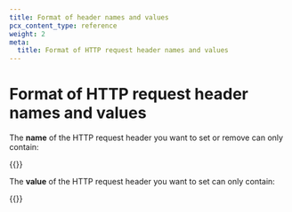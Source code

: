 ```yaml
---
title: Format of header names and values
pcx_content_type: reference
weight: 2
meta:
  title: Format of HTTP request header names and values
---
```


# Format of HTTP request header names and values

The **name** of the HTTP request header you want to set or remove can only contain:

{{<render file="transform/_header-valid-names.md">}}

The **value** of the HTTP request header you want to set can only contain:

{{<render file="transform/_header-valid-values.md">}}

